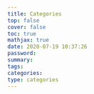 ```yaml
---
title: Categories
top: false
cover: false
toc: true
mathjax: true
date: 2020-07-19 10:37:26
password:
summary:
tags:
categories:
type: categories
---
```

